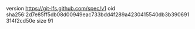 version https://git-lfs.github.com/spec/v1
oid sha256:2d7e85ff5db08d00949eac733bdd4f289a4230415540db3b390691314f2cd50e
size 91
